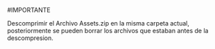 #IMPORTANTE

Descomprimir el Archivo Assets.zip en la misma carpeta actual, posteriormente se pueden borrar los archivos que estaban antes de la descompresion.